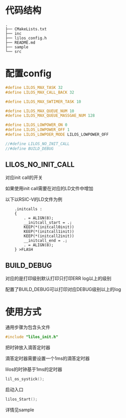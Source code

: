 # 代码结构

```
.
├── CMakeLists.txt
├── inc
├── lilos_config.h
├── README.md
├── sample
└── src
```

# 配置config

```c
#define LILOS_MAX_TASK 32
#define LILOS_MAX_CALL_BACK 32

#define LILOS_MAX_SWTIMER_TASK 10

#define LILOS_MAX_QUEUE_NUM 10
#define LILOS_MAX_QUEUE_MASSGAE_NUM 128

#define LILOS_LOWPOWER_ON 0
#define LILOS_LOWPOWER_OFF 1
#define LILOS_LOWPOER_MODE LILOS_LOWPOWER_OFF

//#define LILOS_NO_INIT_CALL
//#define BUILD_DEBUG
```

## LILOS_NO_INIT_CALL

对应init call的开关

如果使用init call需要在对应的LD文件中增加

以下以RSIC-V的LD文件为例

```
	.initcalls :
	{
		. = ALIGN(8);
		__initcall_start = .;
		KEEP(*(initcall0init))
		KEEP(*(initcall1init))
		KEEP(*(initcall2init))
		__initcall_end = .;
		. = ALIGN(8);
	} >FLASH
```

## BUILD_DEBUG

对应的是打印级别默认打印只打印ERR log以上的级别

配置了BUILD_DEBUG可以打印对应DEBUG级别以上的log

# 使用方式

通用步骤为包含头文件

```c
#include "lilos_init.h"
```

把时钟放入滴答定时器

滴答定时器需要设置一个1ms的滴答定时器

lilos的时钟基于1ms的定时器

```c
lil_os_systick();
```

启动入口

```c
lilos_Start();
```

详情见sample
